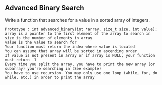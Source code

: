 ## Advanced Binary Search 

Write a function that searches for a value in a sorted array of integers.

    Prototype : int advanced_binary(int *array, size_t size, int value);
    array is a pointer to the first element of the array to search in
    size is the number of elements in array
    value is the value to search for
    Your function must return the index where value is located
    You can assume that array will be sorted in ascending order
    If value is not present in array or if array is NULL, your function must return -1
    Every time you split the array, you have to print the new array (or subarray) you’re searching in (See example)
    You have to use recursion. You may only use one loop (while, for, do while, etc.) in order to print the array
